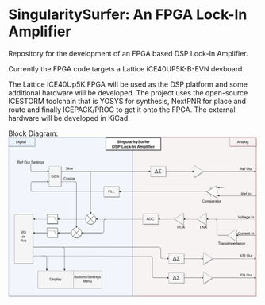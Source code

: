 # SingularitySurfer: An FPGA Lock-In Amplifier
Repository for the development of an FPGA based DSP Lock-In Amplifier.

Currently the FPGA code targets a Lattice iCE40UP5K-B-EVN devboard.

The Lattice ICE40Up5K FPGA will be used as the DSP platform and some additional hardware will be developed.
The project uses the open-source ICESTORM toolchain that is YOSYS for synthesis, NextPNR for place and route and finally ICEPACK/PROG to get it onto the FPGA. The external hardware will be developed in KiCad.

Block Diagram:
![Block Diagram](LockIn.png)
